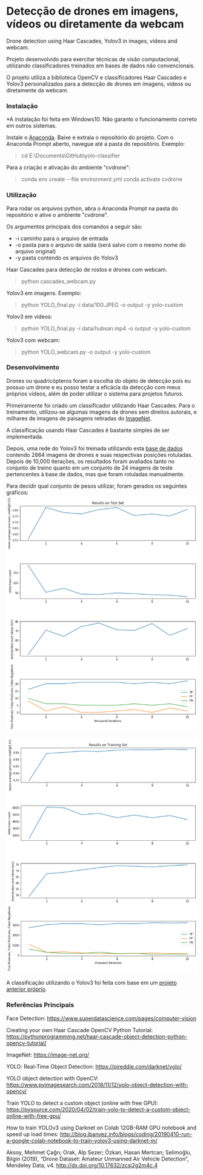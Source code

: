 # Detecção de drones em imagens, vídeos ou diretamente da webcam
Drone detection using Haar Cascades, Yolov3 in images, videos and webcam. 

Projeto desenvolvido para exercitar técnicas de visão computacional, utilizando classificadores treinados em bases de dados não convencionais.  

O projeto utiliza a biblioteca OpenCV e classificadores Haar Cascades e Yolov3 personalizados para a detecção de drones em imagens, vídeos ou diretamente da webcam. 

### Instalação

*A instalação foi feita em Windows10. Não garanto o funcionamento correto em outros sistemas.

Instale o [Anaconda](https://docs.anaconda.com/anaconda/install/). 
Baixe e extraia o repositório do projeto. 
Com o Anaconda Prompt aberto, navegue até a pasta do repositório. 
Exemplo: 
> cd E:\Documents\GitHub\yolo-classifier

Para a criação e ativação do ambiente "cvdrone":
> conda env create --file environment.yml
> conda activate cvdrone

### Utilização
Para rodar os arquivos python, abra o Anaconda Prompt na pasta do repositório e ative o ambiente "cvdrone". 

Os argumentos principais dos comandos a seguir são: 
 * -i caminho para o arquivo de entrada
 * -o pasta para o arquivo de saída (será salvo com o mesmo nome do arquivo original)
 * -y pasta contendo os arquivos do Yolov3

Haar Cascades para detecção de rostos e drones com webcam. 
> python cascades_webcam.py

Yolov3 em imagens. Exemplo:
> python YOLO_final.py -i data/100.JPEG -o output -y yolo-custom
	
Yolov3 em vídeos:
> python YOLO_final.py -i data/hubsan.mp4 -o output -y yolo-custom

Yolov3 com webcam:
> python YOLO_webcam.py -o output -y yolo-custom

### Desenvolvimento

Drones ou quadricópteros foram a escolha do objeto de detecção pois eu possuo um drone e eu posso testar a eficácia da detecção com meus próprios vídeos, além de poder utilizar o sistema para projetos futuros. 

Primeiramente foi criado um classificador utilizando Haar Cascades. Para o treinamento, utilizou-se algumas imagens de drones sem direitos autorais, e milhares de imagens de paisagens retiradas do [ImageNet](https://image-net.org/).

A classificação usando Haar Cascades é bastante simples de ser implementada.

Depois, uma rede do Yolov3 foi treinada utilizando esta [base de dados](http://dx.doi.org/10.17632/zcsj2g2m4c.4) contendo 2864 imagens de drones e suas respectivas posições rotuladas. Depois de 10,000 iterações, os resultados foram avaliados tanto no conjunto de treino quanto em um conjunto de 24 imagens de teste pertencentes à base de dados, mas que foram rotuladas manualmente. 

Para decidir qual conjunto de pesos utilizar, foram gerados os seguintes gráficos:
![Teste](Results_Test.png)

![Treino](Results_Training.png)

A classificação utilizando o Yolov3 foi feita com base em um [projeto anterior próprio](https://github.com/brusangues/UFABC-Digital-Image-Processing-2019.3-Project-Car-Plate-Segmentation-and-OCR).

### Referências Principais

Face Detection: 
https://www.superdatascience.com/pages/computer-vision

Creating your own Haar Cascade OpenCV Python Tutorial: 
https://pythonprogramming.net/haar-cascade-object-detection-python-opencv-tutorial/

ImageNet: 
https://image-net.org/

YOLO: Real-Time Object Detection: 
https://pjreddie.com/darknet/yolo/

YOLO object detection with OpenCV: 
https://www.pyimagesearch.com/2018/11/12/yolo-object-detection-with-opencv/

Train YOLO to detect a custom object (online with free GPU): 
https://pysource.com/2020/04/02/train-yolo-to-detect-a-custom-object-online-with-free-gpu/

How to train YOLOv3 using Darknet on Colab 12GB-RAM GPU notebook and speed up load times: 
http://blog.ibanyez.info/blogs/coding/20190410-run-a-google-colab-notebook-to-train-yolov3-using-darknet-in/

Aksoy, Mehmet Çağrı; Orak, Alp Sezer; Özkan, Hasan Mertcan; Selimoğlu, Bilgin (2019), “Drone Dataset: Amateur Unmanned Air Vehicle Detection”, Mendeley Data, v4. 
http://dx.doi.org/10.17632/zcsj2g2m4c.4
